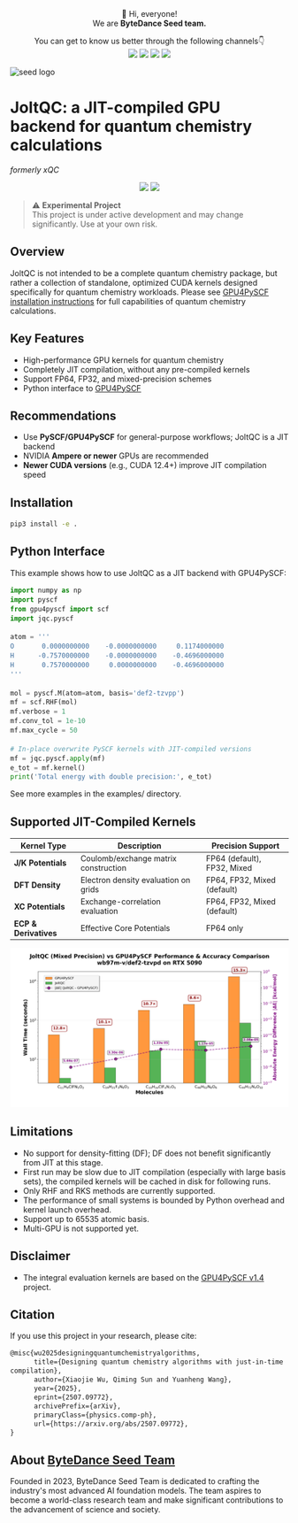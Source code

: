 <div align="center">
 👋 Hi, everyone! 
    <br>
    We are <b>ByteDance Seed team.</b>
</div>

<p align="center">
  You can get to know us better through the following channels👇
  <br>
  <a href="https://seed.bytedance.com/">
    <img src="https://img.shields.io/badge/Website-%231e37ff?style=for-the-badge&logo=bytedance&logoColor=white"></a>
  <a href="https://github.com/user-attachments/assets/5793e67c-79bb-4a59-811a-fcc7ed510bd4">
    <img src="https://img.shields.io/badge/WeChat-07C160?style=for-the-badge&logo=wechat&logoColor=white"></a>
 <a href="https://www.xiaohongshu.com/user/profile/668e7e15000000000303157d?xsec_token=ABl2-aqekpytY6A8TuxjrwnZskU-6BsMRE_ufQQaSAvjc%3D&xsec_source=pc_search">
    <img src="https://img.shields.io/badge/Xiaohongshu-%23FF2442?style=for-the-badge&logo=xiaohongshu&logoColor=white"></a>
  <a href="https://www.zhihu.com/org/dou-bao-da-mo-xing-tuan-dui/">
    <img src="https://img.shields.io/badge/zhihu-%230084FF?style=for-the-badge&logo=zhihu&logoColor=white"></a>
</p>

![seed logo](https://github.com/user-attachments/assets/c42e675e-497c-4508-8bb9-093ad4d1f216)

# JoltQC: a JIT-compiled GPU backend for quantum chemistry calculations
*formerly xQC*
<p align="center">
  <a href="https://opensource.org/licenses/Apache-2.0">
    <img src="https://img.shields.io/badge/License-Apache_2.0-blue.svg"></a>
  <a href="https://github.com/ByteDance-Seed/joltqc/actions/workflows/lint.yml">
    <img src="https://github.com/ByteDance-Seed/joltqc/actions/workflows/lint.yml/badge.svg"></a>
</p>

> ⚠️ **Experimental Project**  
> This project is under active development and may change significantly. Use at your own risk.

## Overview
JoltQC is not intended to be a complete quantum chemistry package, but rather a collection of standalone, optimized CUDA kernels designed specifically for quantum chemistry workloads. Please see [GPU4PySCF installation instructions](https://github.com/pyscf/gpu4pyscf) for full capabilities of quantum chemistry calculations.

## Key Features

- High-performance GPU kernels for quantum chemistry
- Completely JIT compilation, without any pre-compiled kernels
- Support FP64, FP32, and mixed-precision schemes
- Python interface to [GPU4PySCF](https://github.com/pyscf/gpu4pyscf)

## Recommendations

- Use **PySCF/GPU4PySCF** for general-purpose workflows; JoltQC is a JIT backend
- NVIDIA **Ampere or newer** GPUs are recommended
- **Newer CUDA versions** (e.g., CUDA 12.4+) improve JIT compilation speed

## Installation

```bash
pip3 install -e .
```

## Python Interface

This example shows how to use JoltQC as a JIT backend with GPU4PySCF:

```python
import numpy as np
import pyscf
from gpu4pyscf import scf
import jqc.pyscf

atom = '''
O       0.0000000000    -0.0000000000     0.1174000000
H      -0.7570000000    -0.0000000000    -0.4696000000
H       0.7570000000     0.0000000000    -0.4696000000
'''

mol = pyscf.M(atom=atom, basis='def2-tzvpp')
mf = scf.RHF(mol)
mf.verbose = 1
mf.conv_tol = 1e-10
mf.max_cycle = 50

# In-place overwrite PySCF kernels with JIT-compiled versions
mf = jqc.pyscf.apply(mf)
e_tot = mf.kernel()
print('Total energy with double precision:', e_tot)
```
See more examples in the examples/ directory.

## Supported JIT-Compiled Kernels

| Kernel Type | Description | Precision Support |
|-------------|-------------|-------------------|
| **J/K Potentials** | Coulomb/exchange matrix construction | FP64 (default), FP32, Mixed |
| **DFT Density** | Electron density evaluation on grids | FP64, FP32, Mixed (default) |
| **XC Potentials** | Exchange-correlation evaluation | FP64, FP32, Mixed (default) |
| **ECP & Derivatives** | Effective Core Potentials | FP64 only |

![JoltQC vs GPU4PySCF Speedup](benchmarks/media/jqc_vs_gpu4pyscf_speedup.png)


## Limitations
- No support for density-fitting (DF); DF does not benefit significantly from JIT at this stage.
- First run may be slow due to JIT compilation (especially with large basis sets), the compiled kernels will be cached in disk for following runs.
- Only RHF and RKS methods are currently supported.
- The performance of small systems is bounded by Python overhead and kernel launch overhead.
- Support up to 65535 atomic basis.
- Multi-GPU is not supported yet.

## Disclaimer

- The integral evaluation kernels are based on the [GPU4PySCF v1.4](https://github.com/gpu4pyscf/gpu4pyscf) project.

## Citation

If you use this project in your research, please cite:
```
@misc{wu2025designingquantumchemistryalgorithms,
      title={Designing quantum chemistry algorithms with just-in-time compilation}, 
      author={Xiaojie Wu, Qiming Sun and Yuanheng Wang},
      year={2025},
      eprint={2507.09772},
      archivePrefix={arXiv},
      primaryClass={physics.comp-ph},
      url={https://arxiv.org/abs/2507.09772}, 
}
```

## About [ByteDance Seed Team](https://seed.bytedance.com/)

Founded in 2023, ByteDance Seed Team is dedicated to crafting the industry's most advanced AI foundation models. The team aspires to become a world-class research team and make significant contributions to the advancement of science and society.
